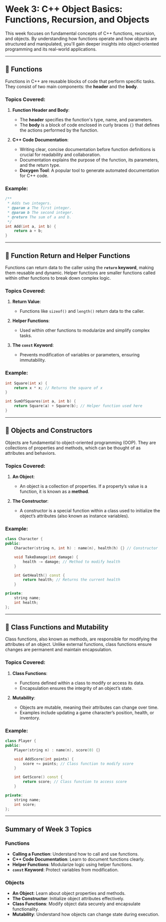 # Week 3: C++ Object Basics: Functions, Recursion, and Objects

This week focuses on fundamental concepts of C++ functions, recursion, and objects. By understanding how functions operate and how objects are structured and manipulated, you'll gain deeper insights into object-oriented programming and its real-world applications.

---

## 📌 Functions

Functions in C++ are reusable blocks of code that perform specific tasks. They consist of two main components: the **header** and the **body**.

### Topics Covered:

1. **Function Header and Body**:
   - The **header** specifies the function's type, name, and parameters.
   - The **body** is a block of code enclosed in curly braces `{}` that defines the actions performed by the function.

2. **C++ Code Documentation**:
   - Writing clear, concise documentation before function definitions is crucial for readability and collaboration.
   - Documentation explains the purpose of the function, its parameters, and the return type.
   - **Doxygen Tool**: A popular tool to generate automated documentation for C++ code.

### Example:
```cpp
/**
 * Adds two integers.
 * @param a The first integer.
 * @param b The second integer.
 * @return The sum of a and b.
 */
int Add(int a, int b) {
    return a + b;
}
```

---

## 📌 Function Return and Helper Functions

Functions can return data to the caller using the **`return` keyword**, making them reusable and dynamic. Helper functions are smaller functions called within other functions to break down complex logic.

### Topics Covered:

1. **Return Value**:
   - Functions like `sizeof()` and `length()` return data to the caller.

2. **Helper Functions**:
   - Used within other functions to modularize and simplify complex tasks.

3. **The `const` Keyword**:
   - Prevents modification of variables or parameters, ensuring immutability.

### Example:
```cpp
int Square(int x) {
    return x * x; // Returns the square of x
}

int SumOfSquares(int a, int b) {
    return Square(a) + Square(b); // Helper function used here
}
```

---

## 📌 Objects and Constructors

Objects are fundamental to object-oriented programming (OOP). They are collections of properties and methods, which can be thought of as attributes and behaviors.

### Topics Covered:

1. **An Object**:
   - An object is a collection of properties. If a property’s value is a function, it is known as a **method**.

2. **The Constructor**:
   - A constructor is a special function within a class used to initialize the object’s attributes (also known as instance variables).

### Example:
```cpp
class Character {
public:
    Character(string n, int h) : name(n), health(h) {} // Constructor

    void TakeDamage(int damage) {
        health -= damage; // Method to modify health
    }

    int GetHealth() const {
        return health; // Returns the current health
    }

private:
    string name;
    int health;
};
```

---

## 📌 Class Functions and Mutability

Class functions, also known as methods, are responsible for modifying the attributes of an object. Unlike external functions, class functions ensure changes are permanent and maintain encapsulation.

### Topics Covered:

1. **Class Functions**:
   - Functions defined within a class to modify or access its data.
   - Encapsulation ensures the integrity of an object’s state.

2. **Mutability**:
   - Objects are mutable, meaning their attributes can change over time.
   - Examples include updating a game character’s position, health, or inventory.

### Example:
```cpp
class Player {
public:
    Player(string n) : name(n), score(0) {}

    void AddScore(int points) {
        score += points; // Class function to modify score
    }

    int GetScore() const {
        return score; // Class function to access score
    }

private:
    string name;
    int score;
};
```

---

## Summary of Week 3 Topics

### **Functions**
- **Calling a Function**: Understand how to call and use functions.
- **C++ Code Documentation**: Learn to document functions clearly.
- **Helper Functions**: Modularize logic using helper functions.
- **`const` Keyword**: Protect variables from modification.

### **Objects**
- **An Object**: Learn about object properties and methods.
- **The Constructor**: Initialize object attributes effectively.
- **Class Functions**: Modify object data securely and encapsulate functionality.
- **Mutability**: Understand how objects can change state during execution.

